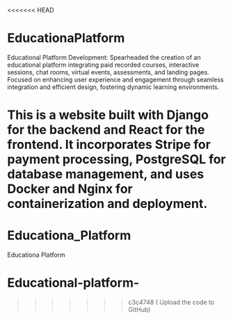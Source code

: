 <<<<<<< HEAD
# EducationaPlatform

Educational Platform Development: Spearheaded the creation of an educational platform integrating paid recorded courses, interactive sessions, chat rooms, virtual events, assessments, and landing pages. Focused on enhancing user experience and engagement through seamless integration and efficient design, fostering dynamic learning environments.

This is a website built with Django for the backend and React for the frontend. It incorporates Stripe for payment processing, PostgreSQL for database management, and uses Docker and Nginx for containerization and deployment.
=======
# Educationa_Platform
Educationa Platform
# Educational-platform-
>>>>>>> c3c4748 ( Upload the code to GitHub)

